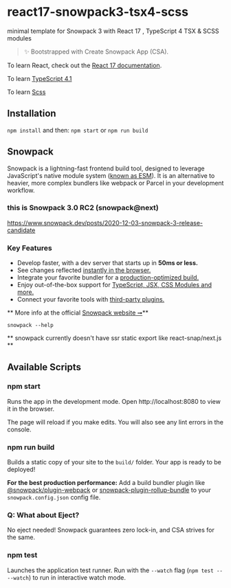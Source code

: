 # react17-snowpack3-tsx4-scss
minimal template for Snowpack 3 with React 17 , TypeScript 4 TSX &amp; SCSS modules

> ✨ Bootstrapped with Create Snowpack App (CSA).

To learn React, check out the [React 17 documentation](https://reactjs.org/).

To learn [TypeScript 4.1](https://www.typescriptlang.org/docs)

To learn [Scss](https://sass-lang.com/documentation)

## Installation

`npm install`
and then:
`npm start`
or
`npm run build`


## Snowpack

Snowpack is a lightning-fast frontend build tool, designed to leverage JavaScript's native module system (<a href="https://developer.mozilla.org/en-US/docs/Web/JavaScript/Reference/Statements/import">known as ESM</a>). It is an alternative to heavier, more complex bundlers like webpack or Parcel in your development workflow.

### this is Snowpack 3.0 RC2 (snowpack@next)
https://www.snowpack.dev/posts/2020-12-03-snowpack-3-release-candidate

### Key Features

- Develop faster, with a dev server that starts up in **50ms or less.**
- See changes reflected [instantly in the browser.](https://www.snowpack.dev/concepts/hot-module-replacement)
- Integrate your favorite bundler for a [production-optimized build.](https://www.snowpack.dev/concepts/build-pipeline)
- Enjoy out-of-the-box support for [TypeScript, JSX, CSS Modules and more.](https://www.snowpack.dev/reference/supported-files)
- Connect your favorite tools with [third-party plugins.](https://www.snowpack.dev/plugins)

** More info at the official [Snowpack website ➞](https://snowpack.dev)**


`snowpack --help`

** snowpack currently doesn't have ssr static export like react-snap/next.js **

## Available Scripts

### npm start

Runs the app in the development mode.
Open http://localhost:8080 to view it in the browser.

The page will reload if you make edits.
You will also see any lint errors in the console.

### npm run build

Builds a static copy of your site to the `build/` folder.
Your app is ready to be deployed!

**For the best production performance:** Add a build bundler plugin like [@snowpack/plugin-webpack](https://github.com/snowpackjs/snowpack/tree/main/plugins/plugin-webpack) or [snowpack-plugin-rollup-bundle](https://github.com/ParamagicDev/snowpack-plugin-rollup-bundle) to your `snowpack.config.json` config file.

### Q: What about Eject?

No eject needed! Snowpack guarantees zero lock-in, and CSA strives for the same.


### npm test

Launches the application test runner.
Run with the `--watch` flag (`npm test -- --watch`) to run in interactive watch mode.
